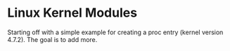 # Linux Kernel Modules


Starting off with a simple example for creating a proc entry (kernel version 4.7.2). The goal is to add more.



